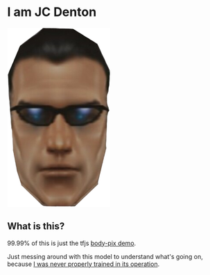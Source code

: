# I am JC Denton

![JC Denton](jc.png)

## What is this?
99.99% of this is just the tfjs [body-pix demo](https://github.com/tensorflow/tfjs-models/tree/master/body-pix).

Just messing around with this model to understand what's going on, because [I was never properly trained in its operation](https://youtu.be/LZwRXpLRyVs?t=20).